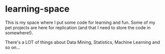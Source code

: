 # learning-space

This is my space where I put some code for learning and fun. Some of my pet projects are here for replication (and that I need to store the code in somewhere!).

There's a LOT of things about Data Mining, Statistics, Machine Learning and so on... 
